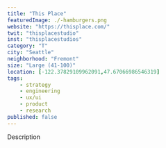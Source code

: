 ```yaml
---
title: "This Place"
featuredImage: ./-hamburgers.png
website: "https://thisplace.com/"
twit: "thisplacestudio"
inst: "thisplacestudios"
category: "T"
city: "Seattle"
neighborhood: "Fremont"
size: "Large (41-100)"
location: [-122.37829109962091,47.67066986546319]
tags:
    - strategy
    - engineering
    - ux/ui
    - product
    - research
published: false
---
```


Description
